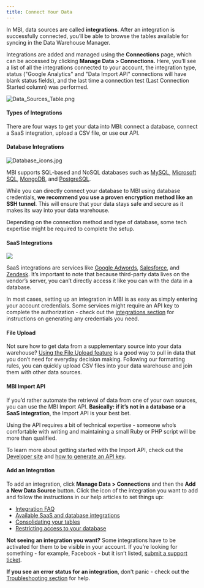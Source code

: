 ```yaml
---
title: Connect Your Data
---
```


In MBI, data sources are called **integrations**. After an integration is successfully connected, you’ll be able to browse the tables available for syncing in the Data Warehouse Manager.

Integrations are added and managed using the **Connections** page, which can be accessed by clicking **Manage Data &gt; Connections.** Here, you’ll see a list of all the integrations connected to your account, the integration type, status (\"Google Analytics\" and \"Data Import API\" connections will have blank status fields), and the last time a connection test (Last Connection Started column) was performed.

![Data\_Sources\_Table.png](../assets/Data_Sources_Table.png)

#### Types of Integrations

There are four ways to get your data into MBI: connect a database, connect a SaaS integration, upload a CSV file, or use our API.

#### Database Integrations

![Database\_icons.jpg](../assets/Database_icons.jpg)

MBI supports SQL-based and NoSQL databases such as [MySQL](../data-analyst/importing-data/integrations/mysql-via-ssh-tunnel.md), [Microsoft SQL](../data-analyst/importing-data/integrations/microsoft-sql-server.md), [MongoDB](../data-analyst/importing-data/integrations/mongodb-via-ssh-tunnel.md), and [PostgreSQL](../data-analyst/importing-data/integrations/postgresql.md).

While you can directly connect your database to MBI using database credentials, **we recommend you use a proven encryption method like an SSH tunnel**. This will ensure that your data stays safe and secure as it makes its way into your data warehouse.

Depending on the connection method and type of database, some tech expertise might be required to complete the setup.

#### SaaS Integrations

![](../assets/SaaS_icons.jpg)

SaaS integrations are services like [Google Adwords](../data-analyst/importing-data/integrations/google-adwords.md), [Salesforce](../data-analyst/importing-data/integrations/salesforce.md), and [Zendesk](../data-analyst/importing-data/integrations/zendesk.md). It’s important to note that because third-party data lives on the vendor’s server, you can’t directly access it like you can with the data in a database.

In most cases, setting up an integration in MBI is as easy as simply entering your account credentials. Some services might require an API key to complete the authorization - check out the [integrations section](../data-analyst/importing-data/integrations/integrations.md) for instructions on generating any credentials you need.

#### File Upload

Not sure how to get data from a supplementary source into your data warehouse? [Using the File Upload feature](../data-analyst/importing-data/connecting-data/using-file-uploader.md) is a good way to pull in data that you don’t need for everyday decision making. Following our formatting rules, you can quickly upload CSV files into your data warehouse and join them with other data sources.

#### MBI Import API

If you’d rather automate the retrieval of data from one of your own sources, you can use the MBI Import API. **Basically: if it’s not in a database or a SaaS integration**, the Import API is your best bet.

Using the API requires a bit of technical expertise - someone who’s comfortable with writing and maintaining a small Ruby or PHP script will be more than qualified.

To learn more about getting started with the Import API, check out the [Developer site](https://devdocs.magento.com/mbi/docs/getting-started.html) and [how to generate an API key](https://devdocs.magento.com/mbi/docs/import-api.html).

#### Add an Integration

To add an integration, click **Manage Data &gt; Connections** and then the **Add a New Data Source** button. Click the icon of the integration you want to add and follow the instructions in our help articles to set things up:

* [Integration FAQ](https://support.magento.com/hc/en-us/sections/360003161871-Integration-FAQ)
* [Available SaaS and database integrations](../data-analyst/importing-data/integrations/integrations.md)
* [Consolidating your tables](../best-practices/consolidating-your-tables.md)
* [Restricting access to your database](../administrator/account-management/restrict-db-access.md)

**Not seeing an integration you want?** Some integrations have to be activated for them to be visible in your account. If you’re looking for something - for example, Facebook - but it isn’t listed, [submit a support ticket](../getting-started/support.md).

**If you see an error status for an integration**, don\'t panic - check out the [Troubleshooting section](https://support.magento.com/hc/en-us/sections/360003078151) for help.
